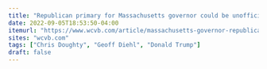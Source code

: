 ```yaml
---
title: "Republican primary for Massachusetts governor could be unofficial referendum on Trump"
date: 2022-09-05T18:53:50-04:00
itemurl: "https://www.wcvb.com/article/massachusetts-governor-republican-primary-labor-day-campaigning/41084563"
sites: "wcvb.com"
tags: ["Chris Doughty", "Geoff Diehl", "Donald Trump"]
draft: false
---
```


